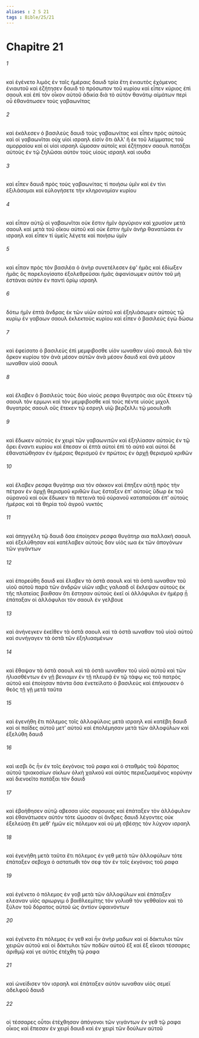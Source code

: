 ```yaml
---
aliases : 2 S 21
tags : Bible/2S/21
---
```


# Chapitre 21

###### 1
καὶ ἐγένετο λιμὸς ἐν ταῖς ἡμέραις δαυιδ τρία ἔτη ἐνιαυτὸς ἐχόμενος ἐνιαυτοῦ καὶ ἐζήτησεν δαυιδ τὸ πρόσωπον τοῦ κυρίου καὶ εἶπεν κύριος ἐπὶ σαουλ καὶ ἐπὶ τὸν οἶκον αὐτοῦ ἀδικία διὰ τὸ αὐτὸν θανάτῳ αἱμάτων περὶ οὗ ἐθανάτωσεν τοὺς γαβαωνίτας
###### 2
καὶ ἐκάλεσεν ὁ βασιλεὺς δαυιδ τοὺς γαβαωνίτας καὶ εἶπεν πρὸς αὐτούς καὶ οἱ γαβαωνῖται οὐχ υἱοὶ ισραηλ εἰσίν ὅτι ἀλλ' ἢ ἐκ τοῦ λείμματος τοῦ αμορραίου καὶ οἱ υἱοὶ ισραηλ ὤμοσαν αὐτοῖς καὶ ἐζήτησεν σαουλ πατάξαι αὐτοὺς ἐν τῷ ζηλῶσαι αὐτὸν τοὺς υἱοὺς ισραηλ καὶ ιουδα
###### 3
καὶ εἶπεν δαυιδ πρὸς τοὺς γαβαωνίτας τί ποιήσω ὑμῖν καὶ ἐν τίνι ἐξιλάσομαι καὶ εὐλογήσετε τὴν κληρονομίαν κυρίου
###### 4
καὶ εἶπαν αὐτῷ οἱ γαβαωνῖται οὐκ ἔστιν ἡμῖν ἀργύριον καὶ χρυσίον μετὰ σαουλ καὶ μετὰ τοῦ οἴκου αὐτοῦ καὶ οὐκ ἔστιν ἡμῖν ἀνὴρ θανατῶσαι ἐν ισραηλ καὶ εἶπεν τί ὑμεῖς λέγετε καὶ ποιήσω ὑμῖν
###### 5
καὶ εἶπαν πρὸς τὸν βασιλέα ὁ ἀνὴρ συνετέλεσεν ἐφ' ἡμᾶς καὶ ἐδίωξεν ἡμᾶς ὃς παρελογίσατο ἐξολεθρεῦσαι ἡμᾶς ἀφανίσωμεν αὐτὸν τοῦ μὴ ἑστάναι αὐτὸν ἐν παντὶ ὁρίῳ ισραηλ
###### 6
δότω ἡμῖν ἑπτὰ ἄνδρας ἐκ τῶν υἱῶν αὐτοῦ καὶ ἐξηλιάσωμεν αὐτοὺς τῷ κυρίῳ ἐν γαβαων σαουλ ἐκλεκτοὺς κυρίου καὶ εἶπεν ὁ βασιλεύς ἐγὼ δώσω
###### 7
καὶ ἐφείσατο ὁ βασιλεὺς ἐπὶ μεμφιβοσθε υἱὸν ιωναθαν υἱοῦ σαουλ διὰ τὸν ὅρκον κυρίου τὸν ἀνὰ μέσον αὐτῶν ἀνὰ μέσον δαυιδ καὶ ἀνὰ μέσον ιωναθαν υἱοῦ σαουλ
###### 8
καὶ ἔλαβεν ὁ βασιλεὺς τοὺς δύο υἱοὺς ρεσφα θυγατρὸς αια οὓς ἔτεκεν τῷ σαουλ τὸν ερμωνι καὶ τὸν μεμφιβοσθε καὶ τοὺς πέντε υἱοὺς μιχολ θυγατρὸς σαουλ οὓς ἔτεκεν τῷ εσριηλ υἱῷ βερζελλι τῷ μοουλαθι
###### 9
καὶ ἔδωκεν αὐτοὺς ἐν χειρὶ τῶν γαβαωνιτῶν καὶ ἐξηλίασαν αὐτοὺς ἐν τῷ ὄρει ἔναντι κυρίου καὶ ἔπεσαν οἱ ἑπτὰ αὐτοὶ ἐπὶ τὸ αὐτό καὶ αὐτοὶ δὲ ἐθανατώθησαν ἐν ἡμέραις θερισμοῦ ἐν πρώτοις ἐν ἀρχῇ θερισμοῦ κριθῶν
###### 10
καὶ ἔλαβεν ρεσφα θυγάτηρ αια τὸν σάκκον καὶ ἔπηξεν αὑτῇ πρὸς τὴν πέτραν ἐν ἀρχῇ θερισμοῦ κριθῶν ἕως ἔσταξεν ἐπ' αὐτοὺς ὕδωρ ἐκ τοῦ οὐρανοῦ καὶ οὐκ ἔδωκεν τὰ πετεινὰ τοῦ οὐρανοῦ καταπαῦσαι ἐπ' αὐτοὺς ἡμέρας καὶ τὰ θηρία τοῦ ἀγροῦ νυκτός
###### 11
καὶ ἀπηγγέλη τῷ δαυιδ ὅσα ἐποίησεν ρεσφα θυγάτηρ αια παλλακὴ σαουλ καὶ ἐξελύθησαν καὶ κατέλαβεν αὐτοὺς δαν υἱὸς ιωα ἐκ τῶν ἀπογόνων τῶν γιγάντων
###### 12
καὶ ἐπορεύθη δαυιδ καὶ ἔλαβεν τὰ ὀστᾶ σαουλ καὶ τὰ ὀστᾶ ιωναθαν τοῦ υἱοῦ αὐτοῦ παρὰ τῶν ἀνδρῶν υἱῶν ιαβις γαλααδ οἳ ἔκλεψαν αὐτοὺς ἐκ τῆς πλατείας βαιθσαν ὅτι ἔστησαν αὐτοὺς ἐκεῖ οἱ ἀλλόφυλοι ἐν ἡμέρᾳ ᾗ ἐπάταξαν οἱ ἀλλόφυλοι τὸν σαουλ ἐν γελβουε
###### 13
καὶ ἀνήνεγκεν ἐκεῖθεν τὰ ὀστᾶ σαουλ καὶ τὰ ὀστᾶ ιωναθαν τοῦ υἱοῦ αὐτοῦ καὶ συνήγαγεν τὰ ὀστᾶ τῶν ἐξηλιασμένων
###### 14
καὶ ἔθαψαν τὰ ὀστᾶ σαουλ καὶ τὰ ὀστᾶ ιωναθαν τοῦ υἱοῦ αὐτοῦ καὶ τῶν ἡλιασθέντων ἐν γῇ βενιαμιν ἐν τῇ πλευρᾷ ἐν τῷ τάφῳ κις τοῦ πατρὸς αὐτοῦ καὶ ἐποίησαν πάντα ὅσα ἐνετείλατο ὁ βασιλεύς καὶ ἐπήκουσεν ὁ θεὸς τῇ γῇ μετὰ ταῦτα
###### 15
καὶ ἐγενήθη ἔτι πόλεμος τοῖς ἀλλοφύλοις μετὰ ισραηλ καὶ κατέβη δαυιδ καὶ οἱ παῖδες αὐτοῦ μετ' αὐτοῦ καὶ ἐπολέμησαν μετὰ τῶν ἀλλοφύλων καὶ ἐξελύθη δαυιδ
###### 16
καὶ ιεσβι ὃς ἦν ἐν τοῖς ἐκγόνοις τοῦ ραφα καὶ ὁ σταθμὸς τοῦ δόρατος αὐτοῦ τριακοσίων σίκλων ὁλκὴ χαλκοῦ καὶ αὐτὸς περιεζωσμένος κορύνην καὶ διενοεῖτο πατάξαι τὸν δαυιδ
###### 17
καὶ ἐβοήθησεν αὐτῷ αβεσσα υἱὸς σαρουιας καὶ ἐπάταξεν τὸν ἀλλόφυλον καὶ ἐθανάτωσεν αὐτόν τότε ὤμοσαν οἱ ἄνδρες δαυιδ λέγοντες οὐκ ἐξελεύσῃ ἔτι μεθ' ἡμῶν εἰς πόλεμον καὶ οὐ μὴ σβέσῃς τὸν λύχνον ισραηλ
###### 18
καὶ ἐγενήθη μετὰ ταῦτα ἔτι πόλεμος ἐν γεθ μετὰ τῶν ἀλλοφύλων τότε ἐπάταξεν σεβοχα ὁ αστατωθι τὸν σεφ τὸν ἐν τοῖς ἐκγόνοις τοῦ ραφα
###### 19
καὶ ἐγένετο ὁ πόλεμος ἐν γοβ μετὰ τῶν ἀλλοφύλων καὶ ἐπάταξεν ελεαναν υἱὸς αριωργιμ ὁ βαιθλεεμίτης τὸν γολιαθ τὸν γεθθαῖον καὶ τὸ ξύλον τοῦ δόρατος αὐτοῦ ὡς ἀντίον ὑφαινόντων
###### 20
καὶ ἐγένετο ἔτι πόλεμος ἐν γεθ καὶ ἦν ἀνὴρ μαδων καὶ οἱ δάκτυλοι τῶν χειρῶν αὐτοῦ καὶ οἱ δάκτυλοι τῶν ποδῶν αὐτοῦ ἓξ καὶ ἕξ εἴκοσι τέσσαρες ἀριθμῷ καί γε αὐτὸς ἐτέχθη τῷ ραφα
###### 21
καὶ ὠνείδισεν τὸν ισραηλ καὶ ἐπάταξεν αὐτὸν ιωναθαν υἱὸς σεμεϊ ἀδελφοῦ δαυιδ
###### 22
οἱ τέσσαρες οὗτοι ἐτέχθησαν ἀπόγονοι τῶν γιγάντων ἐν γεθ τῷ ραφα οἶκος καὶ ἔπεσαν ἐν χειρὶ δαυιδ καὶ ἐν χειρὶ τῶν δούλων αὐτοῦ
